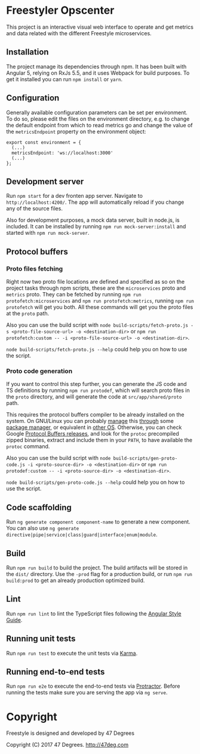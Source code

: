 # Freestyler Opscenter

This project is an interactive visual web interface to operate and get metrics and data related with the different Freestyle microservices.

## Installation

The project manage its dependencies through npm. It has been built with Angular 5, relying on RxJs 5.5, and it uses Webpack for build purposes. To get it installed you can run `npm install` or `yarn`.

## Configuration

Generally available configuration parameters can be set per environment. To do so, please edit the files on the environment directory, e.g. to change the default endpoint from which to read metrics go and change the value of the `metricsEndpoint` property on the environment object:

```
export const environment = {
  (...)
  metricsEndpoint: 'ws://localhost:3000'
  (...)
};
```

## Development server

Run `npm start` for a dev fronten app server. Navigate to `http://localhost:4200/`. The app will automatically reload if you change any of the source files.

Also for development purposes, a mock data server, built in node.js, is included. It can be installed by running `npm run mock-server:install` and started with `npm run mock-server`.

## Protocol buffers

### Proto files fetching

Right now two proto file locations are defined and specified as so on the project tasks through npm scripts, these are the `microservices` proto and `metrics` proto. They can be fetched by running `npm run protofetch:microservices` and `npm run protofetch:metrics`, running `npm run protofetch` will get you both. All these commands will get you the proto files at the `proto` path.

Also you can use the build script with `node build-scripts/fetch-proto.js -s <proto-file-source-url> -o <destination-dir>` or `npm run protofetch:custom -- -i <proto-file-source-url> -o <destination-dir>`.

`node build-scripts/fetch-proto.js --help` could help you on how to use the script.

### Proto code generation

If you want to control this step further, you can generate the JS code and TS definitions by running `npm run protodef`, which will search proto files in the `proto` directory, and will generate the code at `src/app/shared/proto` path.

This requires the protocol buffers compiler to be already installed on the system. On GNU/Linux you can probably [manage](https://launchpad.net/ubuntu/+source/protobuf) this [through](https://launchpad.net/%7Emaarten-fonville/+archive/ubuntu/protobuf) some [package manager](https://pkgs.org/download/protobuf-compiler), or equivalent in [other OS](http://brewformulas.org/Protobuf). Otherwise, you can check Google [Protocol Buffers releases](https://github.com/google/protobuf/releases), and look for the `protoc` precompiled zipped binaries, extract and include them in your `PATH`, to have available the `protoc` command.

Also you can use the build script with `node build-scripts/gen-proto-code.js -i <proto-source-dir> -o <destination-dir>` or `npm run protodef:custom -- -i <proto-source-dir> -o <destination-dir>`.

`node build-scripts/gen-proto-code.js --help` could help you on how to use the script.

## Code scaffolding

Run `ng generate component component-name` to generate a new component. You can also use `ng generate directive|pipe|service|class|guard|interface|enum|module`.

## Build

Run `npm run build` to build the project. The build artifacts will be stored in the `dist/` directory. Use the `-prod` flag for a production build, or run `npm run build:prod` to get an already production optimized build.

## Lint

Run `npm run lint` to lint the TypeScript files following the [Angular Style Guide](https://angular.io/guide/styleguide).

## Running unit tests

Run `npm run test` to execute the unit tests via [Karma](https://karma-runner.github.io).

## Running end-to-end tests

Run `npm run e2e` to execute the end-to-end tests via [Protractor](http://www.protractortest.org/).
Before running the tests make sure you are serving the app via `ng serve`.


# Copyright

Freestyle is designed and developed by 47 Degrees

Copyright (C) 2017 47 Degrees. <http://47deg.com>

[comment]: # (End Copyright)
